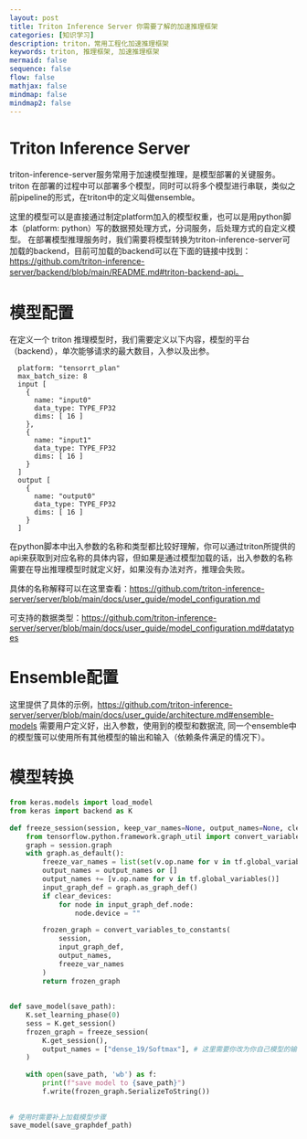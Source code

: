 ```yaml
---
layout: post
title: Triton Inference Server 你需要了解的加速推理框架
categories: [知识学习]
description: triton，常用工程化加速推理框架
keywords: triton, 推理框架, 加速推理框架
mermaid: false
sequence: false
flow: false
mathjax: false
mindmap: false
mindmap2: false
---
```

# Triton Inference Server
triton-inference-server服务常用于加速模型推理，是模型部署的关键服务。
triton 在部署的过程中可以部署多个模型，同时可以将多个模型进行串联，类似之前pipeline的形式，在triton中的定义叫做ensemble。

这里的模型可以是直接通过制定platform加入的模型权重，也可以是用python脚本（platform: python）写的数据预处理方式，分词服务，后处理方式的自定义模型。
在部署模型推理服务时，我们需要将模型转换为triton-inference-server可加载的backend，目前可加载的backend可以在下面的链接中找到：https://github.com/triton-inference-server/backend/blob/main/README.md#triton-backend-api。

# 模型配置
在定义一个 triton 推理模型时，我们需要定义以下内容，模型的平台（backend），单次能够请求的最大数目，入参以及出参。
```
  platform: "tensorrt_plan"
  max_batch_size: 8
  input [
    {
      name: "input0"
      data_type: TYPE_FP32
      dims: [ 16 ]
    },
    {
      name: "input1"
      data_type: TYPE_FP32
      dims: [ 16 ]
    }
  ]
  output [
    {
      name: "output0"
      data_type: TYPE_FP32
      dims: [ 16 ]
    }
  ]
```
在python脚本中出入参数的名称和类型都比较好理解，你可以通过triton所提供的api来获取到对应名称的具体内容，但如果是通过模型加载的话，出入参数的名称需要在导出推理模型时就定义好，如果没有办法对齐，推理会失败。

具体的名称解释可以在这里查看：https://github.com/triton-inference-server/server/blob/main/docs/user_guide/model_configuration.md

可支持的数据类型：https://github.com/triton-inference-server/server/blob/main/docs/user_guide/model_configuration.md#datatypes

# Ensemble配置
这里提供了具体的示例，https://github.com/triton-inference-server/server/blob/main/docs/user_guide/architecture.md#ensemble-models
需要用户定义好，出入参数，使用到的模型和数据流, 同一个ensemble中的模型簇可以使用所有其他模型的输出和输入（依赖条件满足的情况下）。

# 模型转换
```python
from keras.models import load_model
from keras import backend as K
 
def freeze_session(session, keep_var_names=None, output_names=None, clear_devices=True):
    from tensorflow.python.framework.graph_util import convert_variables_to_constants
    graph = session.graph
    with graph.as_default():
        freeze_var_names = list(set(v.op.name for v in tf.global_variables()).difference(keep_var_names or []))
        output_names = output_names or []
        output_names += [v.op.name for v in tf.global_variables()]
        input_graph_def = graph.as_graph_def()
        if clear_devices:
            for node in input_graph_def.node:
                node.device = ""
                
        frozen_graph = convert_variables_to_constants(
            session,
            input_graph_def,
            output_names,
            freeze_var_names
        )
        return frozen_graph
 
 
def save_model(save_path):
    K.set_learning_phase(0)
    sess = K.get_session()
    frozen_graph = freeze_session(
        K.get_session(),
        output_names = ["dense_19/Softmax"], # 这里需要你改为你自己模型的输出层的名称。
    )
 
    with open(save_path, 'wb') as f:
        print(f"save model to {save_path}")
        f.write(frozen_graph.SerializeToString())
 
 
# 使用时需要补上加载模型步骤
save_model(save_graphdef_path)
```